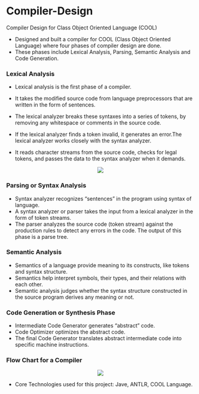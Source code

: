 # Compiler-Design
Compiler Design for Class Object Oriented Language (COOL)
- Designed and built a compiler for COOL (Class Object Oriented Language) where four phases of compiler design are done.
- These phases include Lexical Analysis, Parsing, Semantic Analysis and Code Generation.

### Lexical Analysis
- Lexical analysis is the first phase of a compiler. 
- It takes the modified source code from language preprocessors that are written in the form of sentences.
- The lexical analyzer breaks these syntaxes into a series of tokens, by removing any whitespace or comments in the source code.

- If the lexical analyzer finds a token invalid, it generates an error.The lexical analyzer works closely with the syntax analyzer.
- It reads character streams from the source code, checks for legal tokens, and passes the data to the syntax analyzer when it demands.

<p align="center">
<img src="https://www.tutorialspoint.com/compiler_design/images/token_passing.jpg">
</p>

### Parsing or Syntax Analysis
- Syntax analyzer recognizes “sentences” in the program using syntax of language.
- A syntax analyzer or parser takes the input from a lexical analyzer in the form of token streams. 
- The parser analyzes the source code (token stream) against the production rules to detect any errors in the code. The output of this phase is a parse tree.

### Semantic Analysis
- Semantics of a language provide meaning to its constructs, like tokens and syntax structure. 
- Semantics help interpret symbols, their types, and their relations with each other. 
- Semantic analysis judges whether the syntax structure constructed in the source program derives any meaning or not.

### Code Generation or Synthesis Phase

- Intermediate Code Generator generates “abstract” code.
- Code Optimizer optimizes the abstract code.
- The final Code Generator translates abstract intermediate code into specific machine instructions.

### Flow Chart for a Compiler

<p align="center">
<img src="https://cdncontribute.geeksforgeeks.org/wp-content/uploads/compilerDesign.jpg">
</p>

- Core Technologies used for this project: Jave, ANTLR, COOL Language.
